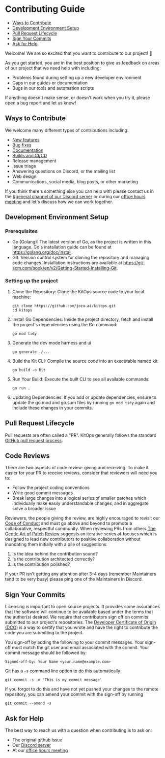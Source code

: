 # Contributing Guide

* [Ways to Contribute](#ways-to-contribute)
* [Development Environment Setup](#development-environment-setup)
* [Pull Request Lifecycle](#pull-request-lifecycle)
* [Sign Your Commits](#sign-your-commits)
* [Ask for Help](#ask-for-help)

Welcome! We are so excited that you want to contribute to our project! 💖

As you get started, you are in the best position to give us feedback on areas of our project that we need help with including:

* Problems found during setting up a new developer environment
* Gaps in our guides or documentation
* Bugs in our tools and automation scripts

If anything doesn't make sense, or doesn't work when you try it, please open a bug report and let us know!

## Ways to Contribute

We welcome many different types of contributions including:

* [New features](https://github.com/jozu-ai/kitops/issues?q=is%3Aopen+is%3Aissue+label%3A%22good+first+issue%22)
* [Bug fixes](https://github.com/jozu-ai/kitops/issues?q=is%3Aopen+is%3Aissue+label%3A%22good+first+issue%22)
* [Documentation](https://github.com/jozu-ai/kitops/issues?q=is%3Aopen+is%3Aissue+label%3Adocumentation)
* [Builds and CI/CD](https://github.com/jozu-ai/kitops/issues?q=is%3Aopen+is%3Aissue+label%3Abuild)
* Release management
* Issue triage
* Answering questions on Discord, or the mailing list
* Web design
* Communications, social media, blog posts, or other marketing

If you think there's something else you can help with please contact us in the [#general channel of our Discord server](https://discord.gg/Tapeh8agYy) or during our [office hours meeting](https://github.com/jozu-ai/kitops/blob/main/GOVERNANCE.md#-meetings) and let's discuss how we can work together.

## Development Environment Setup

### Prerequisites

* Go (Golang): The latest version of Go, as the project is written in this language. Go's installation guide can be found at https://golang.org/doc/install.
* Git: Version control system for cloning the repository and managing code changes. Installation instructions are available at https://git-scm.com/book/en/v2/Getting-Started-Installing-Git.

### Setting up the project

1. Clone the Repository: Clone the KitOps source code to your local machine:

    ```shell
    git clone https://github.com/jozu-ai/kitops.git
    cd kitops
    ```

1. Install Go Dependencies: Inside the project directory, fetch and install the project's dependencies using the Go command:

    ```shell
    go mod tidy
    ```

1. Generate the dev mode harness and ui

    ```shell
    go generate ./...
    ```

1. Build the Kit CLI: Compile the source code into an executable named kit:

    ```shell
    go build -o kit
    ```

1. Run Your Build: Execute the built CLI to see all available commands:

    ```shell
    go run .
    ```

1. Updating Dependencies: If you add or update dependencies, ensure to update the go.mod and go.sum files by running `go mod tidy` again and include these changes in your commits.

## Pull Request Lifecycle

Pull requests are often called a "PR". KitOps generally follows the standard [GitHub pull request process](https://docs.github.com/en/pull-requests/collaborating-with-pull-requests/proposing-changes-to-your-work-with-pull-requests/about-pull-requests).

## Code Reviews

There are two aspects of code review: giving and receiving. To make it easier for your PR to receive reviews, consider that reviewers will need you to:

* Follow the project coding conventions
* Write good commit messages
* Break large changes into a logical series of smaller patches which individually make easily understandable changes, and in aggregate solve a broader issue

Reviewers, the people giving the review, are highly encouraged to revisit our [Code of Conduct](https://github.com/jozu-ai/kitops/blob/main/CODE-OF-CONDUCT.md) and must go above and beyond to promote a collaborative, respectful community. When reviewing PRs from others [The Gentle Art of Patch Review](https://sage.thesharps.us/2014/09/01/the-gentle-art-of-patch-review/) suggests an iterative series of focuses which is designed to lead new contributors to positive collaboration without inundating them initially with a pile of suggestions:

1. Is the idea behind the contribution sound?
1. Is the contribution architected correctly?
1. Is the contribution polished?

If your PR isn't getting any attention after 3-4 days (remember Maintainers tend to be very busy) please ping one of the Maintainers in Discord.

## Sign Your Commits

Licensing is important to open source projects. It provides some assurances that the software will continue to be available based under the terms that the author(s) desired. We require that contributors sign off on commits submitted to our project's repositories. The [Developer Certificate of Origin (DCO)](https://probot.github.io/apps/dco/) is a way to certify that you wrote and have the right to contribute the code you are submitting to the project.

You sign-off by adding the following to your commit messages. Your sign-off must match the git user and email associated with the commit. Your commit message should be followed by:

    Signed-off-by: Your Name <your.name@example.com>

Git has a `-s` command line option to do this automatically:

    git commit -s -m 'This is my commit message'

If you forgot to do this and have not yet pushed your changes to the remote
repository, you can amend your commit with the sign-off by running

    git commit --amend -s

## Ask for Help

The best way to reach us with a question when contributing is to ask on:

* The original github issue
* Our [Discord server](https://discord.gg/Tapeh8agYy)
* At our [office hours meeting](https://github.com/jozu-ai/kitops/blob/main/GOVERNANCE.md#-meetings)
